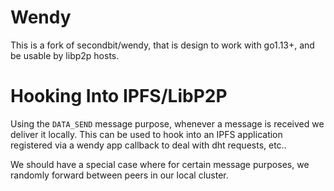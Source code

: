 # Wendy


This is a fork of secondbit/wendy, that is design to work with go1.13+, and be usable by libp2p hosts.


# Hooking Into IPFS/LibP2P

Using the `DATA_SEND` message purpose, whenever a message is received we deliver it locally. This can be used to hook into an IPFS application registered via a wendy app callback to deal with dht requests, etc..

We should have a special case where for certain message purposes, we randomly forward between peers in our local cluster.